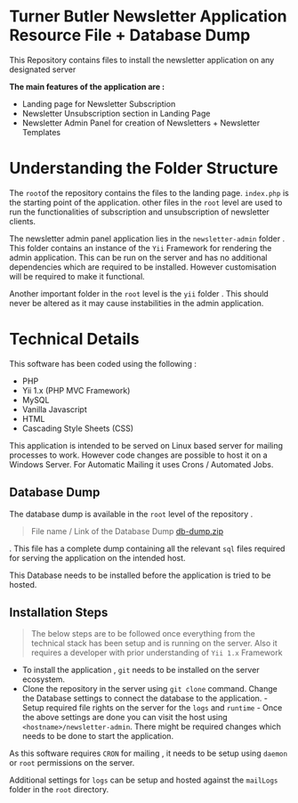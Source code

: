 # Turner Butler Newsletter Application Resource File + Database Dump

This Repository contains files to install the newsletter application on any designated server

**The main features of the application are :**

 - Landing page for Newsletter Subscription
 - Newsletter Unsubscription section in  Landing Page
 - Newsletter Admin Panel for creation of Newsletters + Newsletter Templates


# Understanding the Folder Structure
The `root`of the repository contains the files to the landing page. `index.php` is the starting point of the application.  other files in the `root` level are used to run the functionalities of subscription and unsubscription of newsletter clients.

The newsletter admin panel application lies in the `newsletter-admin` folder . This folder contains an instance of the `Yii` Framework for rendering the admin application. This can be run on the server and has no additional dependencies which are required to be installed. However customisation will be required to make it functional.

Another important folder in the `root` level is the `yii` folder . This should never be altered as it may cause instabilities in the admin application.

 

# Technical Details

This software has been coded using the following :
 - PHP
 - Yii 1.x (PHP MVC Framework)
 - MySQL
 - Vanilla Javascript
 - HTML
 - Cascading Style Sheets (CSS)
 
 This application is intended to be served on Linux based server for mailing processes to work. However code changes are possible to host it on a Windows Server. For Automatic Mailing it uses Crons / Automated Jobs.

## Database Dump 
The database dump is available in the `root` level of the repository . 

> File name / Link of the Database Dump
> [db-dump.zip](https://github.com/turnerbutlerdev/newsletter-tb/blob/master/db-dump.zip)

. This file has a complete dump containing all the relevant `sql` files required for serving the application on the intended host.

This Database needs to be installed before the application is tried to be hosted. 

## Installation Steps

> The below steps are to be followed once everything from the technical
> stack has been setup and is running on the server. Also it requires a developer with prior understanding of `Yii 1.x` Framework

 - To install the application , `git` needs to be installed on the
    server ecosystem.
  -  Clone the repository in the server using `git clone` command. 
    Change the Database settings to connect the database to the
    application.
    -  Setup required file rights on the server for the `logs` and `runtime`
    - Once the above settings are done you can visit the host using `<hostname>/newsletter-admin`. There might be required changes which needs to be done to start the application.

As this software requires 	`CRON` for mailing , it needs to be setup using `daemon` or `root` permissions on the server. 

Additional settings for `logs` can be setup and hosted against the `mailLogs` folder in the `root` directory.

